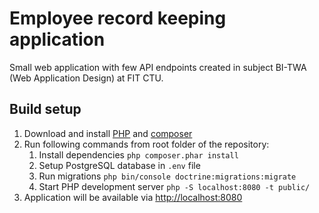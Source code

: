 # Employee record keeping application
Small web application with few API endpoints created in subject BI-TWA (Web Application Design) at FIT CTU.

## Build setup
1. Download and install [PHP](https://www.php.net/downloads) and [composer](https://getcomposer.org/download/)
2. Run following commands from root folder of the repository:
   1. Install dependencies `php composer.phar install`
   2. Setup PostgreSQL database in `.env` file
   3. Run migrations `php bin/console doctrine:migrations:migrate`
   4. Start PHP development server `php -S localhost:8080 -t public/`
3. Application will be available via [http://localhost:8080](http://localhost:8080)
